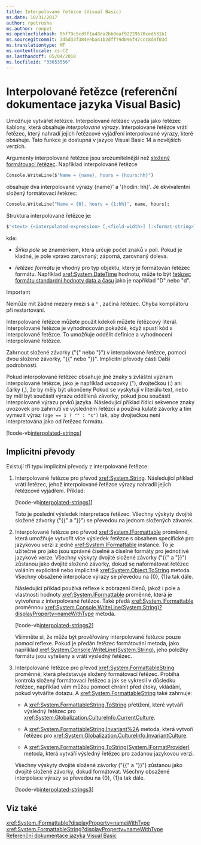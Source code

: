 ```yaml
---
title: Interpolované řetězce (Visual Basic)
ms.date: 10/31/2017
author: rpetrusha
ms.author: ronpet
ms.openlocfilehash: 95f79c5cdff1a48da2bb0eaf92229570ced631b1
ms.sourcegitcommit: 3d5d33f384eeba41b2dff79d096f47ccc8d8f03d
ms.translationtype: MT
ms.contentlocale: cs-CZ
ms.lasthandoff: 05/04/2018
ms.locfileid: "33653556"
---
```

# <a name="interpolated-strings-visual-basic-reference"></a>Interpolované řetězce (referenční dokumentace jazyka Visual Basic)

Umožňuje vytvářet řetězce.  Interpolované řetězec vypadá jako řetězec šablony, která obsahuje *interpolované výrazy*.  Interpolované řetězce vrátí řetězec, který nahradí jejich řetězcové vyjádření interpolované výrazy, které obsahuje. Tato funkce je dostupná v jazyce Visual Basic 14 a novějších verzích.

Argumenty interpolované řetězce jsou srozumitelnější než [složený formátovací řetězec](../../../../standard/base-types/composite-formatting.md#composite-format-string).  Například interpolované řetězce  
  
```vb  
Console.WriteLine($"Name = {name}, hours = {hours:hh}")
```  
obsahuje dva interpolované výrazy {name}' a '{hodin: hh}'. Je ekvivalentní složený formátovací řetězec:

```vb
Console.WriteLine("Name = {0}, hours = {1:hh}", name, hours); 
```  

Struktura interpolované řetězce je:  
  
```vb  
$"<text> {<interpolated-expression> [,<field-width>] [:<format-string>] } <text> ..."  
```  

kde: 

- *Šířka pole* se znaménkem, která určuje počet znaků v poli. Pokud je kladné, je pole vpravo zarovnaný; záporná, zarovnaný doleva. 

- *řetězec formátu* je vhodný pro typ objektu, který je formátován řetězec formátu. Například <xref:System.DateTime> hodnotu, může to být [řetězec formátu standardní hodnoty data a času](~/docs/standard/base-types/standard-date-and-time-format-strings.md) jako je například "D" nebo "d".

> [!IMPORTANT]
> Nemůže mít žádné mezery mezi `$` a `"` , začíná řetězec. Chyba kompilátoru při restartování.

 Interpolované řetězce můžete použít kdekoli můžete řetězcový literál.  Interpolované řetězce je vyhodnocován pokaždé, když spustí kód s interpolované řetězce. To umožňuje oddělit definice a vyhodnocení interpolované řetězce.  
  
 Zahrnout složené závorky ("{" nebo "}") v interpolované řetězce, pomocí dvou složené závorky, "{{" nebo "}}".  Implicitní převody části Další podrobnosti.  

Pokud interpolované řetězec obsahuje jiné znaky s zvláštní význam interpolované řetězce, jako je například uvozovky ("), dvojtečkou (:) ani čárky (,), že by měly být ukončeny Pokud se vyskytují v literálu text, nebo by měl být součástí výrazu oddělená závorky, pokud jsou součástí interpolované výrazu prvků jazyka. Následující příklad řídicí sekvence znaky uvozovek pro zahrnutí ve výsledném řetězci a používá kulaté závorky a tím vymezit výraz `(age == 1 ? "" : "s")` tak, aby dvojtečkou není interpretována jako od řetězec formátu.

[!code-vb[interpolated-strings](../../../../../samples/snippets/visualbasic/programming-guide/language-features/strings/interpolated-strings4.vb)]  

## <a name="implicit-conversions"></a>Implicitní převody  

Existují tři typu implicitní převody z interpolované řetězce:  

1. Interpolované řetězce pro převod <xref:System.String>. Následující příklad vrátí řetězec, jehož interpolované řetězce výrazy nahradil jejich řetězcové vyjádření. Příklad:

   [!code-vb[interpolated-strings1](../../../../../samples/snippets/visualbasic/programming-guide/language-features/strings/interpolated-strings1.vb)]  

   Toto je poslední výsledek interpretace řetězec. Všechny výskyty dvojité složené závorky ("{{" a "}}") se převedou na jednom složených závorek. 

2. Interpolované řetězce pro převod <xref:System.IFormattable> proměnné, která umožňuje vytvořit více výsledek řetězce s obsahem specifické pro jazykovou verzi z jedné <xref:System.IFormattable> instance. To je užitečné pro jako jsou správné číselné a číselné formáty pro jednotlivé jazykové verze.  Všechny výskyty dvojité složené závorky ("{{" a "}}") zůstanou jako dvojité složené závorky, dokud se naformátovat řetězec voláním explicitně nebo implicitně <xref:System.Object.ToString> metoda.  Všechny obsažené interpolace výrazy se převedou na {0}, {1}a tak dále.  

   Následující příklad používá reflexe k zobrazení členů, jakož i pole a vlastnosti hodnoty <xref:System.IFormattable> proměnné, která je vytvořena z interpolované řetězce. Také předá <xref:System.IFormattable> proměnnou <xref:System.Console.WriteLine(System.String)?displayProperty=nameWithType> metoda.

   [!code-vb[interpolated-strings2](../../../../../samples/snippets/visualbasic/programming-guide/language-features/strings/interpolated-strings2.vb)]  

   Všimněte si, že může být prověřovány interpolované řetězce pouze pomocí reflexe. Pokud je předán řetězec formátování metoda, jako například <xref:System.Console.WriteLine(System.String)>, jeho položky formátu jsou vyřešeny a vrátí výsledný řetězec. 

3. Interpolované řetězce pro převod <xref:System.FormattableString> proměnné, která představuje složený formátovací řetězec. Probíhá kontrola složený formátovací řetězec a jak se vykreslí v důsledku řetězec, například vám můžou pomoct chránit před útoky, vkládání, pokud vytváříte dotazu. A <xref:System.FormattableString> také zahrnuje:

      - A <xref:System.FormattableString.ToString> přetížení, které vytváří výsledný řetězec pro <xref:System.Globalization.CultureInfo.CurrentCulture>.
      
      - A <xref:System.FormattableString.Invariant%2A> metoda, která vytvoří řetězec pro <xref:System.Globalization.CultureInfo.InvariantCulture>.
      
      - A <xref:System.FormattableString.ToString(System.IFormatProvider)> metoda, která vytváří výsledný řetězec pro zadanou jazykovou verzi. 
  
    Všechny výskyty dvojité složené závorky ("{{" a "}}") zůstanou jako dvojité složené závorky, dokud formátovat.  Všechny obsažené interpolace výrazy se převedou na {0}, {1}a tak dále.  

   [!code-vb[interpolated-strings3](../../../../../samples/snippets/visualbasic/programming-guide/language-features/strings/interpolated-strings3.vb)]  

## <a name="see-also"></a>Viz také  
 <xref:System.IFormattable?displayProperty=nameWithType>  
 <xref:System.FormattableString?displayProperty=nameWithType>  
 [Referenční dokumentace jazyka Visual Basic](index.md)  
 